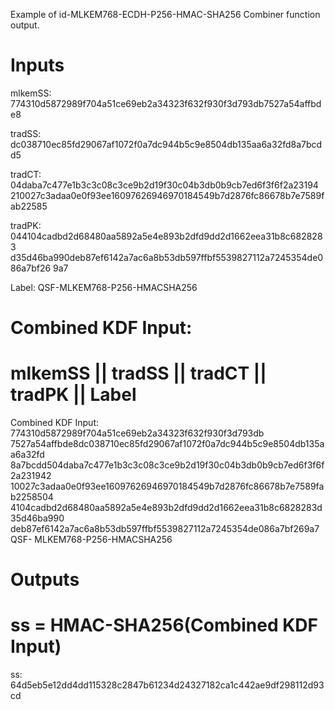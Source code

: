 Example of id-MLKEM768-ECDH-P256-HMAC-SHA256 Combiner function output.

# Inputs
mlkemSS:
774310d5872989f704a51ce69eb2a34323f632f930f3d793db7527a54affbde8

tradSS:
dc038710ec85fd29067af1072f0a7dc944b5c9e8504db135aa6a32fd8a7bcdd5

tradCT:  04daba7c477e1b3c3c08c3ce9b2d19f30c04b3db0b9cb7ed6f3f6f2a23194
210027c3adaa0e0f93ee16097626946970184549b7d2876fc86678b7e7589fab22585

tradPK:  044104cadbd2d68480aa5892a5e4e893b2dfd9dd2d1662eea31b8c6828283
d35d46ba990deb87ef6142a7ac6a8b53db597ffbf5539827112a7245354de086a7bf26
9a7

Label:  QSF-MLKEM768-P256-HMACSHA256


# Combined KDF Input:
#  mlkemSS || tradSS || tradCT || tradPK || Label

Combined KDF Input: 774310d5872989f704a51ce69eb2a34323f632f930f3d793db
7527a54affbde8dc038710ec85fd29067af1072f0a7dc944b5c9e8504db135aa6a32fd
8a7bcdd504daba7c477e1b3c3c08c3ce9b2d19f30c04b3db0b9cb7ed6f3f6f2a231942
10027c3adaa0e0f93ee16097626946970184549b7d2876fc86678b7e7589fab2258504
4104cadbd2d68480aa5892a5e4e893b2dfd9dd2d1662eea31b8c6828283d35d46ba990
deb87ef6142a7ac6a8b53db597ffbf5539827112a7245354de086a7bf269a7QSF-
MLKEM768-P256-HMACSHA256


# Outputs
# ss = HMAC-SHA256(Combined KDF Input)

ss: 64d5eb5e12dd4dd115328c2847b61234d24327182ca1c442ae9df298112d93cd

